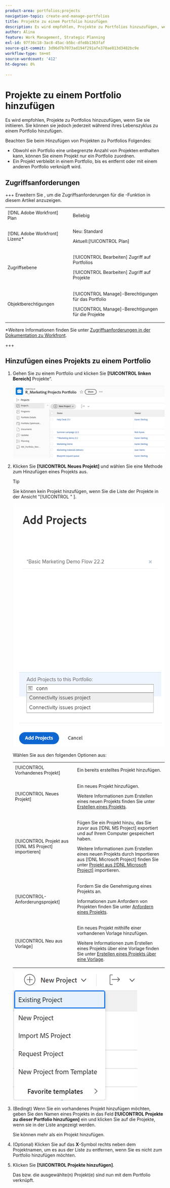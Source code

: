 ```yaml
---
product-area: portfolios;projects
navigation-topic: create-and-manage-portfolios
title: Projekte zu einem Portfolio hinzufügen
description: Es wird empfohlen, Projekte zu Portfolios hinzuzufügen, wenn Sie sie initiieren. Sie können sie jedoch jederzeit während ihres Lebenszyklus zu einem Portfolio hinzufügen.
author: Alina
feature: Work Management, Strategic Planning
exl-id: 97f36c18-3ac8-45ac-b5bc-dfe8b1363faf
source-git-commit: 3d96d7b7073ad194f291afe370ae813d3482bc9e
workflow-type: tm+mt
source-wordcount: '412'
ht-degree: 0%

---
```


# Projekte zu einem Portfolio hinzufügen

<!--Audited: 7/2024-->

Es wird empfohlen, Projekte zu Portfolios hinzuzufügen, wenn Sie sie initiieren. Sie können sie jedoch jederzeit während ihres Lebenszyklus zu einem Portfolio hinzufügen.

Beachten Sie beim Hinzufügen von Projekten zu Portfolios Folgendes:

* Obwohl ein Portfolio eine unbegrenzte Anzahl von Projekten enthalten kann, können Sie einem Projekt nur ein Portfolio zuordnen.
* Ein Projekt verbleibt in einem Portfolio, bis es entfernt oder mit einem anderen Portfolio verknüpft wird.

## Zugriffsanforderungen

+++ Erweitern Sie , um die Zugriffsanforderungen für die -Funktion in diesem Artikel anzuzeigen.

<table style="table-layout:auto"> 
 <col> 
 <col> 
 <tbody> 
  <tr> 
   <td role="rowheader">[!DNL Adobe Workfront] Plan</td> 
   <td> <p>Beliebig</p>
   </td> 
  </tr> 
  <tr> 
   <td role="rowheader">[!DNL Adobe Workfront] Lizenz*</td> 
   <td><p>Neu: Standard</p> 
   <p>Aktuell:[!UICONTROL Plan] </p> </td> 
  </tr> 
  <tr> 
   <td role="rowheader">Zugriffsebene</td> 
   <td> <p>[!UICONTROL Bearbeiten] Zugriff auf Portfolios</p> <p>[!UICONTROL Bearbeiten] Zugriff auf Projekte</p> </td> 
  </tr> 
  <tr> 
   <td role="rowheader">Objektberechtigungen</td> 
   <td> <p>[!UICONTROL Manage]-Berechtigungen für das Portfolio</p> <p>[!UICONTROL Manage]-Berechtigungen für die Projekte</p>  </td> 
  </tr> 
 </tbody> 
</table>

*Weitere Informationen finden Sie unter [Zugriffsanforderungen in der Dokumentation zu Workfront](/help/quicksilver/administration-and-setup/add-users/access-levels-and-object-permissions/access-level-requirements-in-documentation.md).

+++

## Hinzufügen eines Projekts zu einem Portfolio

1. Gehen Sie zu einem Portfolio und klicken Sie **[!UICONTROL linken Bereich]** Projekte“.

   ![Portfolio mit Projekten](assets/qs-portfolio-with-projects-350x90.png)

1. Klicken Sie **[!UICONTROL Neues Projekt]** und wählen Sie eine Methode zum Hinzufügen eines Projekts aus.

   >[!TIP]
   >
   >Sie können kein Projekt hinzufügen, wenn Sie die Liste der Projekte in der Ansicht &quot;[!UICONTROL &quot; ].

   ![Vorhandenes Projekt hinzufügen](assets/add-existing-project-from-portfolio-window-nwe-350x545.png)

   Wählen Sie aus den folgenden Optionen aus:

   <table style="table-layout:auto"> 
    <col> 
    <col> 
    <tbody> 
     <tr> 
      <td role="rowheader">[!UICONTROL Vorhandenes Projekt]</td> 
      <td> <p>Ein bereits erstelltes Projekt hinzufügen.</p> </td> 
     </tr> 
     <tr> 
      <td role="rowheader">[!UICONTROL Neues Projekt]</td> 
      <td> <p>Ein neues Projekt hinzufügen. </p> <p>Weitere Informationen zum Erstellen eines neuen Projekts finden Sie unter <a href="../../../manage-work/projects/create-projects/create-project.md" class="MCXref xref">Erstellen eines Projekts</a>. </p> </td> 
     </tr> 
     <tr> 
      <td role="rowheader">[!UICONTROL Projekt aus [!DNL MS Project] importieren] </td> 
      <td> <p>Fügen Sie ein Projekt hinzu, das Sie zuvor aus [!DNL MS Project] exportiert und auf Ihrem Computer gespeichert haben. </p> <p>Weitere Informationen zum Erstellen eines neuen Projekts durch Importieren aus [!DNL Microsoft Project] finden Sie unter <a href="../../../manage-work/projects/create-projects/import-project-from-ms-project.md" class="MCXref xref">Projekt aus [!DNL Microsoft Project]</a> importieren.</p> </td> 
     </tr> 
     <tr> 
      <td role="rowheader">[!UICONTROL-Anforderungsprojekt]</td> 
      <td> <p>Fordern Sie die Genehmigung eines Projekts an.</p> <p>Informationen zum Anfordern von Projekten finden Sie unter <a href="../../../manage-work/projects/create-projects/request-project.md">Anfordern eines Projekts</a>. </p> </td> 
     </tr> 
     <tr> 
      <td role="rowheader">[!UICONTROL Neu aus Vorlage]</td> 
      <td> <p>Ein neues Projekt mithilfe einer vorhandenen Vorlage hinzufügen. </p> <p>Weitere Informationen zum Erstellen eines Projekts über eine Vorlage finden Sie unter <a href="../../../manage-work/projects/create-projects/create-project-from-template.md" class="MCXref xref">Erstellen eines Projekts über eine Vorlage</a>.</p> </td> 
     </tr> 
    </tbody> 
   </table>

   ![Dropdown-Liste „Neues Projekt“](assets/new-project-dropdown-expanded-from-portfolio-nwe-350x376.png)

1. (Bedingt) Wenn Sie ein vorhandenes Projekt hinzufügen möchten, geben Sie den Namen eines Projekts in das Feld **[!UICONTROL Projekte zu dieser Portfolio hinzufügen]** ein und klicken Sie auf die Projekte, wenn sie in der Liste angezeigt werden.

   Sie können mehr als ein Projekt hinzufügen.

1. (Optional) Klicken Sie auf das **X**-Symbol rechts neben dem Projektnamen, um es aus der Liste zu entfernen, wenn Sie es nicht zum Portfolio hinzufügen möchten.

   <!--replace last step with this, for unshim: 1. (Optional) Click the **Delete** icon ![Delete icon](assets/delete-icon.png) next to the name of a project if you decide not to add it to the portfolio.-->

1. Klicken Sie **[!UICONTROL Projekte hinzufügen]**.

   Das bzw. die ausgewählte(n) Projekt(e) sind nun mit dem Portfolio verknüpft.

